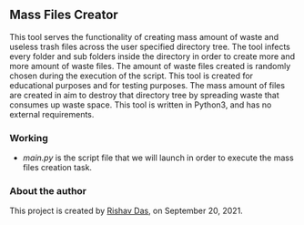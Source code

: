 ## Mass Files Creator

This tool serves the functionality of creating mass amount of waste and useless trash files across the user specified directory tree. The tool infects every folder and sub folders inside the directory in order to create more and more amount of waste files. The amount of waste files created is randomly chosen during the execution of the script. This tool is created for educational purposes and for testing purposes. The mass amount of files are created in aim to destroy that directory tree by spreading waste that consumes up waste space. This tool is written in Python3, and has no external requirements.

### Working

* _main.py_ is the script file that we will launch in order to execute the mass files creation task.

### About the author

This project is created by [Rishav Das](https://github.com/rdofficial/), on September 20, 2021.
